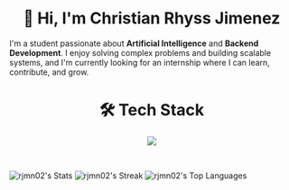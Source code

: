 <h1 align="center">
 👋 Hi, I'm Christian Rhyss Jimenez
</h1>


I'm a student passionate about **Artificial Intelligence** and **Backend Development**. I enjoy solving complex problems and building scalable systems, and I'm currently looking for an internship where I can learn, contribute, and grow.

<h1 align="center">
  🛠 Tech Stack
</h1>

<p align="center">
    <img src="https://skillicons.dev/icons?i=ts,js,python,java,nextjs,postgres,git,supabase,vscode" />
</p>

<br/>

![rjmn02's Stats](https://github-readme-stats.vercel.app/api?username=rjmn02&theme=synthwave&show_icons=true&hide_border=false&count_private=true) 
![rjmn02's Streak](https://github-readme-streak-stats.herokuapp.com/?user=rjmn02&theme=synthwave&hide_border=false)
![rjmn02's Top Languages](https://github-readme-stats.vercel.app/api/top-langs/?username=rjmn02&theme=synthwave&show_icons=true&hide_border=false&layout=compact)



